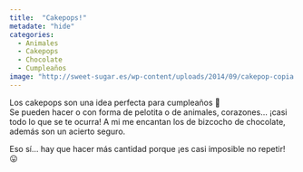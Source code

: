 ```yaml
---
title:  "Cakepops!"
metadate: "hide"
categories:
  - Animales
  - Cakepops
  - Chocolate
  - Cumpleaños
image: "http://sweet-sugar.es/wp-content/uploads/2014/09/cakepop-copia.jpg"
---
```


Los cakepops son una idea perfecta para cumpleaños 🙂  
Se pueden hacer o con forma de pelotita o de animales, corazones&#8230; ¡casi todo lo que se te ocurra! A mi me encantan los de bizcocho de chocolate, además son un acierto seguro.

Eso sí&#8230; hay que hacer más cantidad porque ¡es casi imposible no repetir! 😛